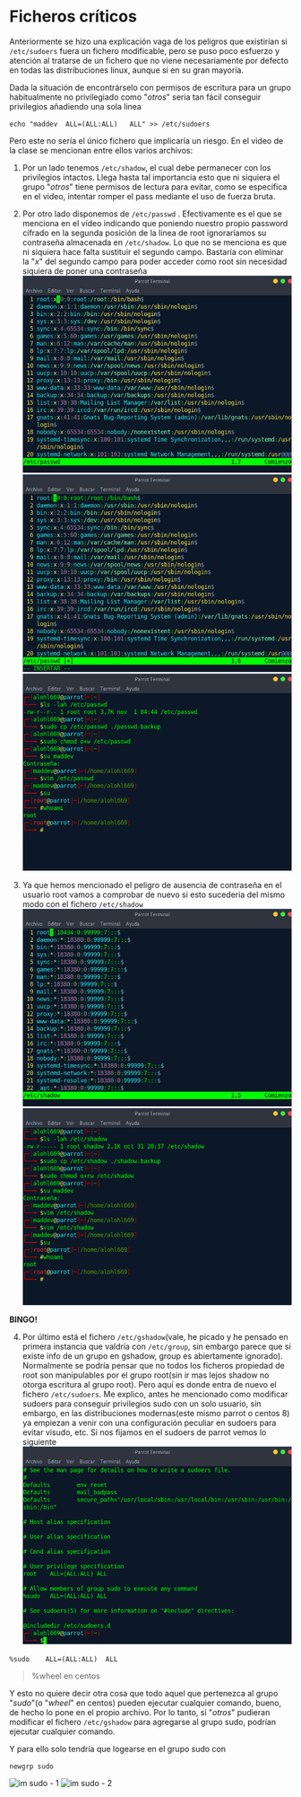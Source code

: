 # Ficheros críticos

Anteriormente se hizo una explicación vaga de los peligros que existirían si ```/etc/sudoers``` fuera un fichero modificable, pero se puso poco esfuerzo y atención al tratarse de un fichero que no viene necesariamente por defecto en todas las distribuciones linux, aunque si en su gran mayoría.

Dada la situación de encontrárselo con permisos de escritura para un grupo habitualmente no privilegiado como "*otros*" seria tan fácil conseguir privilegios añadiendo una sola linea
```
echo "maddev  ALL=(ALL:ALL)   ALL" >> /etc/sudoers
```

Pero este no sería el único fichero que implicaría un riesgo. En el video de la clase se mencionan entre ellos varios archivos:

1. Por un lado tenemos ```/etc/shadow```, el cual debe permanecer con los privilegios intactos. Llega hasta tal importancia esto que ni siquiera el grupo "*otros*" tiene permisos de lectura para evitar, como se especifica en el video, intentar romper el pass mediante el uso de fuerza bruta.

2. Por otro lado disponemos de ```/etc/passwd``` . Efectivamente es el que se menciona en el vídeo indicando que poniendo nuestro propio password cifrado en la segunda posición de la linea de root ignoraríamos su contraseña almacenada en ```/etc/shadow```. Lo que no se menciona es que ni siquiera hace falta sustituir el segundo campo. Bastaría con eliminar la "*x*" del segundo campo para poder acceder como root sin necesidad siquiera de poner una contraseña
![no pass for passwd - 1](img/byebyepasswd.png)
![no pass for passwd - 2](img/byebyepasswd2.png)
![no pass for passwd - 3](img/imrootwithoutpasswd.png)

3. Ya que hemos mencionado el peligro de ausencia de contraseña en el usuario root vamos a comprobar de nuevo si esto sucederia del mismo modo con el fichero ```/etc/shadow```
![no pass for shadow - 1](img/byebyeshadow.png)
![no pass for shadow - 2](img/imrootwithoutshadow.png)

**BINGO!**

4. Por último está el fichero ```/etc/gshadow```(vale, he picado y he pensado en primera instancia que valdría con ```/etc/group```, sin embargo parece que si existe info de un grupo en gshadow, group es abiertamente ignorado). Normalmente se podría pensar  que no todos los ficheros propiedad de root son manipulables por el grupo root(sin ir mas lejos shadow no otorga escritura al grupo root). Pero aquí es donde entra de nuevo el fichero ```/etc/sudoers```. Me explico, antes he mencionado como modificar sudoers para conseguir privilegios sudo con un solo usuario, sin embargo, en las distribuciones modernas(este mismo parrot o centos 8) ya empiezan a venir con una configuración peculiar en sudoers para evitar visudo, etc. Si nos fijamos en el sudoers de parrot vemos lo siguiente
![sudo group](img/sudogroup.png)

```%sudo    ALL=(ALL:ALL)  ALL```
> %wheel en centos

Y esto no quiere decir otra cosa que todo aquel que pertenezca al grupo "*sudo*"(o "*wheel*" en centos) pueden ejecutar cualquier comando, bueno, de hecho lo pone en el propio archivo. Por lo tanto, si "*otros*" pudieran modificar el fichero ```/etc/gshadow``` para agregarse al grupo sudo, podrían ejecutar cualquier comando.

Y para ello solo tendría que logearse en el grupo sudo con
```
newgrp sudo
```
![im sudo - 1](img/sudogshadowedited.png)
![im sudo - 2](img/gshadowWin.png)

